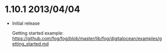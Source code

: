 # 1.10.1 2013/04/04

* Initial release

  Getting started example: https://github.com/fog/fog/blob/master/lib/fog/digitalocean/examples/getting_started.md

